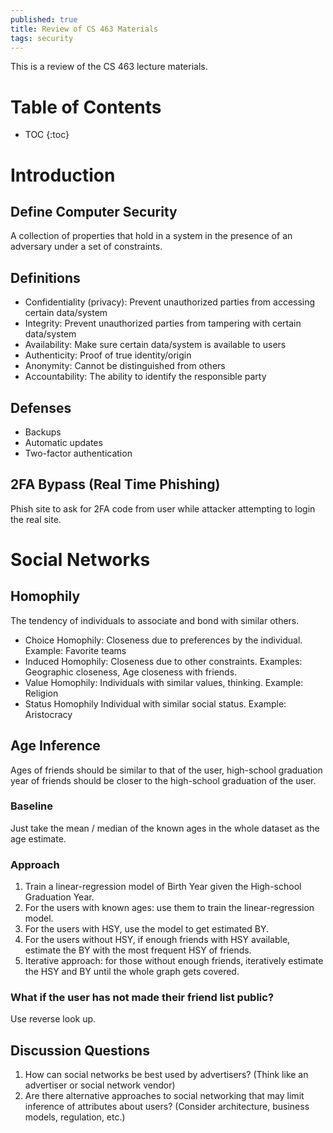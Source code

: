 ```yaml
---
published: true
title: Review of CS 463 Materials
tags: security
---
```


This is a review of the CS 463 lecture materials.

# Table of Contents
* TOC
{:toc}

# Introduction
## Define Computer Security
A collection of properties that hold in a system in the presence
of an adversary under a set of constraints.
## Definitions
* Confidentiality (privacy): Prevent unauthorized parties from accessing certain data/system
* Integrity: Prevent unauthorized parties from tampering with certain data/system
* Availability: Make sure certain data/system is available to users
* Authenticity: Proof of true identity/origin
* Anonymity: Cannot be distinguished from others
* Accountability: The ability to identify the responsible party
## Defenses
* Backups
* Automatic updates
* Two-factor authentication
## 2FA Bypass (Real Time Phishing)
Phish site to ask for 2FA code from user while attacker attempting to login the real site.

# Social Networks
## Homophily
The tendency of individuals to associate and bond with similar others.
* Choice Homophily: Closeness due to preferences by the individual. Example: Favorite teams
* Induced Homophily: Closeness due to other constraints. Examples: Geographic closeness, Age closeness with friends.
* Value Homophily: Individuals with similar values, thinking. Example: Religion
* Status Homophily Individual with similar social status. Example: Aristocracy

## Age Inference
Ages of friends should be similar to that of the user, high-school graduation year of friends should be closer to the high-school graduation of the user.

### Baseline 
Just take the mean / median of the known ages in the whole dataset as the age estimate.

### Approach
1. Train a linear-regression model of Birth Year given the High-school Graduation Year. 
2. For the users with known ages: use them to train the linear-regression model.
3. For the users with HSY, use the model to get estimated BY.
4. For the users without HSY, if enough friends with HSY available, estimate the BY with the most frequent HSY of friends.
5. Iterative approach: for those without enough friends, iteratively estimate the HSY and BY until the whole graph gets covered.

### What if the user has not made their friend list public? 
Use reverse look up.

## Discussion Questions
1. How can social networks be best used by advertisers? (Think like an advertiser or social network vendor)
2. Are there alternative approaches to social networking that may limit inference of attributes about users? (Consider architecture, business models, regulation, etc.)
